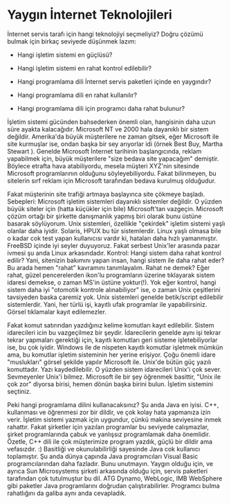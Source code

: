 # Yaygın İnternet Teknolojileri

İnternet servis tarafı için hangi teknolojiyi seçmeliyiz?  Doğru
çözümü bulmak için birkaç seviyede düşünmek lazım:

* Hangi işletim sistemi en güçlüsü?

* Hangi işletim sistemi en rahat kontrol edilebilir?

* Hangi programlama dili İnternet servis
paketleri içinde en yaygındır?

* Hangi programlama dili en rahat kullanılır?

* Hangi programlama dili için programcı daha rahat bulunur?

İşletim sistemi gücünden bahsederken önemli olan, hangisinin daha uzun
süre ayakta kalacağıdır. Microsoft NT ve 2000 hala dayanıklı bir
sistem değildir. Amerika'da büyük müşterilere ne zaman gitsek, eğer
Microsoft ile site kurmuşlar ise, ondan başka bir sey arıyorlar idi
(örnek Best Buy, Martha Stewart ). Genelde Microsoft İnternet
tarihinin başlangıcında, reklam yapabilmek için, büyük müşterilere
"size bedava site yapacağım" demiştir. Böylece etrafta hava
atabiliyordu, mesela müşteri XYZ'nin sitesinde Microsoft
programlarının olduğunu söyleyebiliyordu. Fakat bilinmeyen, bu
sitelerin sırf reklam için Microsoft tarafından bedava kurulmuş
olduğudur.

Fakat müşterinin site trafiği artmaya başlayınca site çökmeye
başladı. Sebepleri: Microsoft işletim sistemleri dayanıklı sistemler
değildir. O yüzden büyük siteler için (hatta küçükler için bile)
Microsoft'tan vazgeçin. Microsoft çözüm ortağı bir şirkette
danışmanlık yapmış biri olarak bunu üstüne basarak söylüyorum. Unix
sistemleri, özellikle "çekirdek" işletim sistemi yaşlı olanlar daha
iyidir. Solaris, HPUX bu tür sistemlerdir. Linux yaşlı olmasa bile o
kadar cok test yapan kullanıcısı vardır ki, hataları daha hızlı
yamanmıştır. FreeBSD içinde iyi seyler duyuyoruz. Fakat serbest
Unix'ler arasında pazar ivmesi şu anda Linux arkasındadır.  Kontrol:
Hangi sistem daha rahat kontrol edilir? Yani, sitenizin bakımını yapan
insan, hangi sistem ile daha rahat eder? Bu arada hemen "rahat"
kavramını tanımlayalım. Rahat ne demek? Eğer rahat, güzel
pencerelerden ikon'lu programların üzerine tıklayarak sistem idaresi
demekse, o zaman MS'in üstüne yoktur(!).  Yok eğer kontrol, hangi
sistem daha iyi "otomotik kontrole alınabiliyor" ise, o zaman Unix
çeşitlerini tavsiyeden baska çaremiz yok. Unix sistemleri genelde
betik/script edilebilir sistemlerdir. Yani, her türlü işi, kayıtlı
ufak programlar ile yapabilirsiniz. Görsel tıklamalar kayıt
edilemezler.

Fakat komut satırından yazdığınız kelime komutları kayıt
edilebilir. Sistem idarecileri icin bu vazgeçilmez bir
şeydir. İdarecilerin genelde aynı işi tekrar tekrar yapmaları
gerektiği için, kayıtlı komutları geri sisteme işletebiliyorlar ise,
bu çok iyidir.  Windows ile de nispeten kayıtlı komutlar işletmek
mümkün ama, bu komutlar işletim sisteminin her yerine erişiyor. Çoğu
önemli idare "muslukları" görsel şekilde yapılır Microsoft
ile. Unix'de bütün güç yazılı komuttadır. Yazı kaydedilebilir. O
yüzden sistem idarecileri Unix'i çok sever. Sevmeyenler Unix'i
bilmez. Microsoft ile bir şey öğrenmek basittir, "Unix ile çok zor"
diyorsa birisi, hemen dönün başka birini bulun.  İşletim sistemini
seçtiniz.

Peki hangi programlama dilini kullanacaksınız? Şu anda Java en iyisi.
C++, kullanması ve öğrenmesi zor bir dildir, ve çok kolay hata
yapmanıza izin verir. İşletim sistemi yazmak için uygundur, çünkü
makina seviyesine inmek rahattır. Fakat şirketler için yazılan
programlar bu seviyede calışmazlar, şirket programlarında çabuk ve
yanlışsız programlamak daha önemlidir. Özetle, C++ dili ile çok
müşterimize program yazdık, güçlü bir dildir ama vefasızdır. :)
Basitliği ve okunulabilirliği sayesinde Java cok kullanıcı
toplamıştır. Şu anda dünya çapında Java programcıları Visual Basic
programcılarından daha fazladır. Bunu unutmayın. Yaygın olduğu için,
ve ayrıca Sun Microsystems şirketi arkasında olduğu için, servis
paketleri tarafından çok tutulmuştur bu dil. ATG Dynamo, WebLogic, IMB
WebSphere gibi paketler Java programlarını doğrudan çalıştırabilirler.
Programcı bulma rahatlığını da galiba aynı anda cevapladık.





